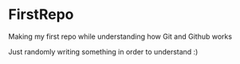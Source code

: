 # FirstRepo
 Making my first repo while understanding how Git and Github works

 Just randomly writing something in order to understand :)